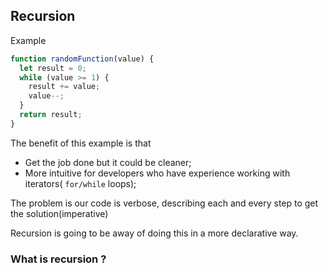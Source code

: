 ## Recursion

Example

```javascript
function randomFunction(value) {
  let result = 0;
  while (value >= 1) {
    result += value;
    value--;
  }
  return result;
}
```

The benefit of this example is that

- Get the job done but it could be cleaner;
- More intuitive for developers who have experience working with iterators( `for/while` loops);

The problem is our code is verbose, describing each and every step to get the solution(imperative)

Recursion is going to be away of doing this in a more declarative way.

### What is recursion ?
